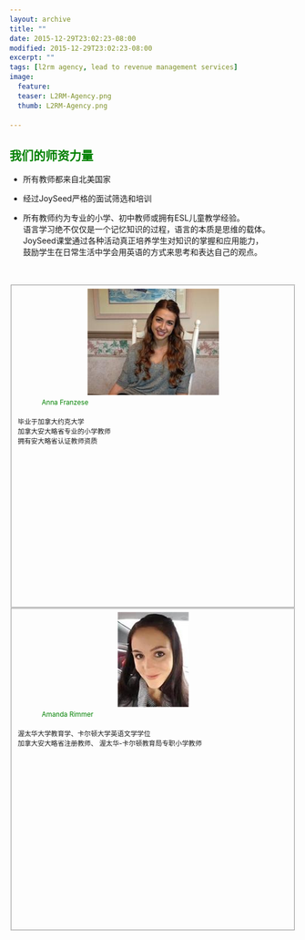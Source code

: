 ```yaml
---
layout: archive
title: ""
date: 2015-12-29T23:02:23-08:00
modified: 2015-12-29T23:02:23-08:00
excerpt: ""
tags: [l2rm agency, lead to revenue management services]
image:
  feature:
  teaser: L2RM-Agency.png
  thumb: L2RM-Agency.png

---
```

## <font color="green">我们的师资力量</font>
* 所有教师都来自北美国家    <br/>

* 经过JoySeed严格的面试筛选和培训    <br/>

* 所有教师约为专业的小学、初中教师或拥有ESL儿童教学经验。         <br/>
  语言学习绝不仅仅是一个记忆知识的过程，语言的本质是思维的载体。  <br/>      JoySeed课堂通过各种活动真正培养学生对知识的掌握和应用能力，     <br/>
  鼓励学生在日常生活中学会用英语的方式来思考和表达自己的观点。    <br/><br/><br/>
  
<div class="tile">
    <fieldset style="height: 550px">
      <div align="center">
        <img src="../images/anna.jpg"  alt="class teacher"/>
      </div>
      <font color="green">&emsp;&emsp;&emsp;<small>Anna Franzese</small></font>    <br/><br/>
      <small>毕业于加拿大约克大学          <br/>
             加拿大安大略省专业的小学教师         <br/>
             拥有安大略省认证教师资质
      </small>
   </fieldset>
</div>

<div class="tile">
    <fieldset style="height: 550px">
      <div align="center">
        <img src="../images/amanda.jpg"  alt="class teacher"/>
      </div>
      <font color="green">&emsp;&emsp;&emsp;<small>Amanda Rimmer</small></font>    <br/><br/>
      <small>渥太华大学教育学、卡尔顿大学英语文学学位    <br/>
             加拿大安大略省注册教师、 渥太华-卡尔顿教育局专职小学教师</small>
      </small>
   </fieldset>
</div>
